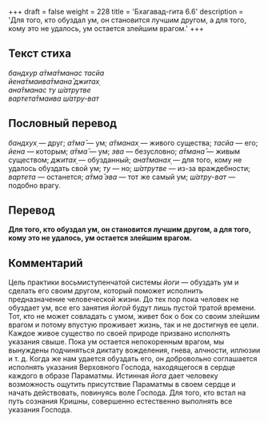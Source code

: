 +++
draft = false
weight = 228
title = 'Бхагавад-гита 6.6'
description = 'Для того, кто обуздал ум, он становится лучшим другом, а для того, кому это не удалось, ум остается злейшим врагом.'
+++

## Текст стиха

_бандхур а̄тма̄тманас тасйа  
йена̄тмаива̄тмана̄ джитах̣  
ана̄тманас ту ш́атрутве  
вартета̄тмаива ш́атру-ват_

## Пословный перевод

_бандхух̣_ — друг; _а̄тма̄_ — ум; _а̄тманах̣_ — живого существа; _тасйа_ — его; _йена_ — которым; _а̄тма̄_ — ум; _эва_ — безусловно; _а̄тмана̄_ — живым существом; _джитах̣_ — обузданный; _ана̄тманах̣_ — для того, кому не удалось обуздать свой ум; _ту_ — но; _ш́атрутве_ — из-за враждебности; _вартета_ — останется; _а̄тма̄_ _эва_ — тот же самый ум; _ш́атру_\-_ват_ — подобно врагу.

## Перевод

**Для того, кто обуздал ум, он становится лучшим другом, а для того, кому это не удалось, ум остается злейшим врагом.**

## Комментарий

Цель практики восьмиступенчатой системы _йоги_ — обуздать ум и сделать его своим другом, который поможет исполнить предназначение человеческой жизни. До тех пор пока человек не обуздает ум, все его занятия _йогой_ будут лишь пустой тратой времени. Тот, кто не может совладать с умом, живет бок о бок со своим злейшим врагом и потому впустую проживает жизнь, так и не достигнув ее цели. Каждое живое существо по своей природе призвано исполнять указания свыше. Пока ум остается непокоренным врагом, мы вынуждены подчиняться диктату вожделения, гнева, алчности, иллюзии и т. д. Когда же нам удается обуздать его, он добровольно соглашается исполнять указания Верховного Господа, находящегося в сердце каждого в образе Параматмы. Истинная _йога_ дает человеку возможность ощутить присутствие Параматмы в своем сердце и начать действовать, повинуясь воле Господа. Для того, кто встал на путь сознания Кришны, совершенно естественно выполнять все указания Господа.
